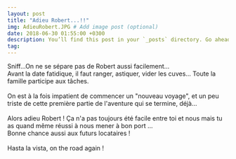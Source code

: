 ```yaml
---
layout: post
title: "Adieu Robert...!!"
img: AdieuRobert.JPG # Add image post (optional)
date: 2018-06-30 01:55:00 +0300
description: You’ll find this post in your `_posts` directory. Go ahead and edit it and re-build the site to see your changes. # Add post description (optional)
tag: 
---
```

<p> 
Sniff...On ne se sépare pas de Robert aussi facilement...<br/>
Avant la date fatidique, il faut ranger, astiquer, vider les cuves...
Toute la famille participe aux tâches. 
<br/><br/>
On est à la fois impatient
de commencer un "nouveau voyage", et un peu triste de cette première 
partie de l'aventure qui se termine, déjà...
<br/><br/>
Alors adieu Robert ! Ça n'a pas toujours été facile entre toi et nous mais tu
as quand même réussi à nous mener à bon port ...<br/>
Bonne chance aussi aux futurs locataires !
<br/><br/>
Hasta la vista, on the road again !
</p>

<img class="" src="{{site.baseurl}}/assets/img/AdieuRobert/P1.JPG" alt=""><br/><br/><br/>
<img class="" src="{{site.baseurl}}/assets/img/AdieuRobert/P2.JPG" alt=""><br/><br/><br/>
<img class="Rot270" src="{{site.baseurl}}/assets/img/AdieuRobert/P3.JPG" alt=""><br/><br/><br/>
<img class="Rot90" src="{{site.baseurl}}/assets/img/AdieuRobert/P4.JPG" alt=""><br/><br/><br/>
